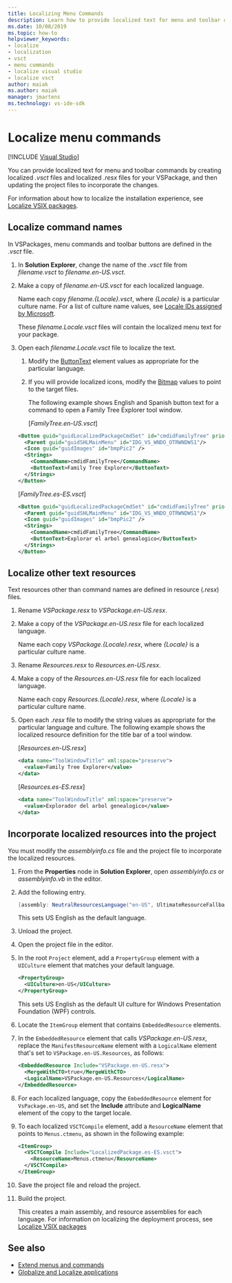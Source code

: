```yaml
---
title: Localizing Menu Commands
description: Learn how to provide localized text for menu and toolbar commands by creating localized .vsct files and localized .resx files for your VSPackage.
ms.date: 10/08/2019
ms.topic: how-to
helpviewer_keywords:
- localize
- localization
- vsct
- menu commands
- localize visual studio
- localize vsct
author: maiak
ms.author: maiak
manager: jmartens
ms.technology: vs-ide-sdk
---
```

# Localize menu commands

 [!INCLUDE [Visual Studio](~/includes/applies-to-version/vs-windows-only.md)]

You can provide localized text for menu and toolbar commands by creating localized *.vsct* files and localized *.resx* files for your VSPackage, and then updating the project files to incorporate the changes.

For information about how to localize the installation experience, see [Localize VSIX packages](../extensibility/localizing-vsix-packages.md).

## Localize command names

In VSPackages, menu commands and toolbar buttons are defined in the *.vsct* file.

1. In **Solution Explorer**, change the name of the *.vsct* file from *filename.vsct* to *filename.en-US.vsct*.

2. Make a copy of *filename.en-US.vsct* for each localized language.

    Name each copy *filename.{Locale}.vsct*, where *{Locale}* is a particular culture name. For a list of culture name values, see [Locale IDs assigned by Microsoft](/windows/uwp/publish/supported-languages).

    These *filename.Locale.vsct* files will contain the localized menu text for your package.

3. Open each *filename.Locale.vsct* file to localize the text.

   1. Modify the [ButtonText](../extensibility/buttontext-element.md) element values as appropriate for the particular language.

   2. If you will provide localized icons, modify the [Bitmap](../extensibility/bitmap-element.md) values to point to the target files.

      The following example shows English and Spanish button text for a command to open a Family Tree Explorer tool window.

      [*FamilyTree.en-US.vsct*]

   ```xml
   <Button guid="guidLocalizedPackageCmdSet" id="cmdidFamilyTree" priority="0x0100" type="Button">
     <Parent guid="guidSHLMainMenu" id="IDG_VS_WNDO_OTRWNDWS1"/>
     <Icon guid="guidImages" id="bmpPic2" />
     <Strings>
       <CommandName>cmdidFamilyTree</CommandName>
       <ButtonText>Family Tree Explorer</ButtonText>
     </Strings>
   </Button>
   ```

    [*FamilyTree.es-ES.vsct*]

   ```xml
   <Button guid="guidLocalizedPackageCmdSet" id="cmdidFamilyTree" priority="0x0100" type="Button">
     <Parent guid="guidSHLMainMenu" id="IDG_VS_WNDO_OTRWNDWS1"/>
     <Icon guid="guidImages" id="bmpPic2" />
     <Strings>
       <CommandName>cmdidFamilyTree</CommandName>
       <ButtonText>Explorar el arbol genealogico</ButtonText>
     </Strings>
   </Button>
   ```

## Localize other text resources

Text resources other than command names are defined in resource (*.resx*) files.

1. Rename *VSPackage.resx* to *VSPackage.en-US.resx*.

2. Make a copy of the *VSPackage.en-US.resx* file for each localized language.

     Name each copy *VSPackage.{Locale}.resx*, where *{Locale}* is a particular culture name.

3. Rename *Resources.resx* to *Resources.en-US.resx*.

4. Make a copy of the *Resources.en-US.resx* file for each localized language.

     Name each copy *Resources.{Locale}.resx*, where *{Locale}* is a particular culture name.

5. Open each *.resx* file to modify the string values as appropriate for the particular language and culture. The following example shows the localized resource definition for the title bar of a tool window.

     [*Resources.en-US.resx*]

    ```xml
    <data name="ToolWindowTitle" xml:space="preserve">
      <value>Family Tree Explorer</value>
    </data>
    ```

     [*Resources.es-ES.resx*]

    ```xml
    <data name="ToolWindowTitle" xml:space="preserve">
      <value>Explorador del arbol genealogico</value>
    </data>
    ```

## Incorporate localized resources into the project

You must modify the *assemblyinfo.cs* file and the project file to incorporate the localized resources.

1. From the **Properties** node in **Solution Explorer**, open *assemblyinfo.cs* or *assemblyinfo.vb* in the editor.

2. Add the following entry.

    ```csharp
    [assembly: NeutralResourcesLanguage("en-US", UltimateResourceFallbackLocation.Satellite)]
    ```

     This sets US English as the default language.

3. Unload the project.

4. Open the project file in the editor.

5. In the root `Project` element, add a `PropertyGroup` element with a `UICulture` element that matches your default language.

    ```xml
    <PropertyGroup>
      <UICulture>en-US</UICulture>
    </PropertyGroup>
    ```

     This sets US English as the default UI culture for Windows Presentation Foundation (WPF) controls.

6. Locate the `ItemGroup` element that contains `EmbeddedResource` elements.

7. In the `EmbeddedResource` element that calls *VSPackage.en-US.resx*, replace the `ManifestResourceName` element with a `LogicalName` element that's set to `VSPackage.en-US.Resources`, as follows:

    ```xml
    <EmbeddedResource Include="VSPackage.en-US.resx">
      <MergeWithCTO>true</MergeWithCTO>
      <LogicalName>VSPackage.en-US.Resources</LogicalName>
    </EmbeddedResource>
    ```

8. For each localized language, copy the  `EmbeddedResource` element for `VsPackage.en-US`, and set the **Include** attribute and **LogicalName** element of the copy to the target locale.

9. To each localized `VSCTCompile` element, add a `ResourceName` element that points to `Menus.ctmenu`, as shown in the following example:

    ```xml
    <ItemGroup>
      <VSCTCompile Include="LocalizedPackage.es-ES.vsct">
        <ResourceName>Menus.ctmenu</ResourceName>
      </VSCTCompile>
    </ItemGroup>
    ```

10. Save the project file and reload the project.

11. Build the project.

     This creates a main assembly, and resource assemblies for each language. For information on localizing the deployment process, see [Localize VSIX packages](../extensibility/localizing-vsix-packages.md)

## See also

- [Extend menus and commands](../extensibility/extending-menus-and-commands.md)
- [Globalize and Localize applications](../ide/globalizing-and-localizing-applications.md)
